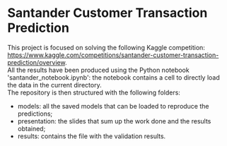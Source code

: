 # Santander Customer Transaction Prediction
This project is focused on solving the following Kaggle competition: https://www.kaggle.com/competitions/santander-customer-transaction-prediction/overview. <br>
All the results have been produced using the Python notebook 'santander_notebook.ipynb': the notebook contains a cell to directly load the data in the current directory. <br>
The repository is then structured with the following folders:

- models: all the saved models that can be loaded to reproduce the predictions;
- presentation: the slides that sum up the work done and the results obtained;
- results: contains the file with the validation results.
